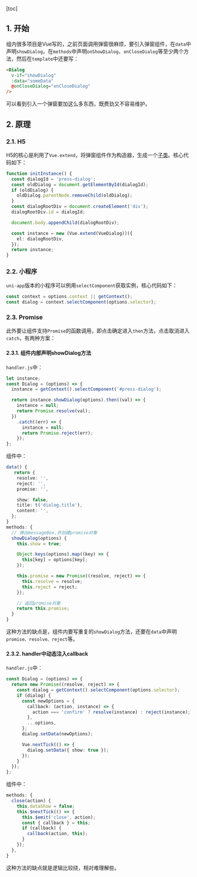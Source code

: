 [toc]

## 1. 开始

组内很多项目是Vue写的，之前页面调用弹窗很麻烦，要引入弹窗组件，在`data`中声明`showDialog`，在`methods`中声明`onShowDialog`、`onCloseDialog`等至少两个方法，然后在`template`中还要写：

```html
<Dialog 
  v-if="showDialog" 
  :data="someData"
  @onCloseDialog="onCloseDialog" 
/>
```

可以看到引入一个弹窗要加这么多东西，既费劲又不容易维护。

## 2. 原理


### 2.1. H5

H5的核心是利用了`Vue.extend`，将弹窗组件作为构造器，生成一个[子类](https://www.cnblogs.com/hentai-miao/p/10271652.html)。核心代码如下：


```ts
function initInstance() {
  const dialogId = 'press-dialog';
  const oldDialog = document.getElementById(dialogId);
  if (oldDialog) {
    oldDialog.parentNode.removeChild(oldDialog);
  }
  const dialogRootDiv = document.createElement('div');
  dialogRootDiv.id = dialogId;

  document.body.appendChild(dialogRootDiv);

  const instance = new (Vue.extend(VueDialog))({
    el: dialogRootDiv,
  });
  return instance;
}
```

### 2.2. 小程序

`uni-app`版本的小程序可以例用`selectComponent`获取实例，核心代码如下：

```ts
const context = options.context || getContext();
const dialog = context.selectComponent(options.selector);
```

### 2.3. Promise

此外要让组件支持`Promise`的函数调用，即点击确定进入`then`方法，点击取消进入`catch`，有两种方案：

#### 2.3.1. 组件内部声明showDialog方法


`handler.js`中：

```ts
let instance;
const Dialog = (options) => {
  instance = getContext().selectComponent('#press-dialog');

  return instance.showDialog(options).then((val) => {
    instance = null;
    return Promise.resolve(val);
  })
    .catch((err) => {
      instance = null;
      return Promise.reject(err);
    });
};
```


组件中：

```ts
data() {
   return {
    resolve: '',
    reject: '',
    promise: '',

    show: false,
    title: t('dialog.title'),
    content: '',
  };
}
methods: {
  // 弹出messageBox,并创建promise对象
  showDialog(options) {
    this.show = true;

    Object.keys(options).map((key) => {
      this[key] = options[key];
    });

    this.promise = new Promise((resolve, reject) => {
      this.resolve = resolve;
      this.reject = reject;
    });

    // 返回promise对象
    return this.promise;
  }
}
```

这种方法的缺点是，组件内要写重复的`showDialog`方法，还要在`data`中声明`promise、resolve、reject`等。


#### 2.3.2. handler中动态注入callback


`handler.js`中：

```ts
const Dialog = (options) => {
  return new Promise((resolve, reject) => {
    const dialog = getContext().selectComponent(options.selector);
    if (dialog) {
      const newOptions = {
        callback: (action, instance) => {
          action === 'confirm' ? resolve(instance) : reject(instance);
        },
        ...options,
      };
      dialog.setData(newOptions);

      Vue.nextTick(() => {
        dialog.setData({ show: true });
      });
    }
  });
};
```

组件中：

```ts
methods: {
  close(action) {
    this.dataShow = false;
    this.$nextTick(() => {
      this.$emit('close', action);
      const { callback } = this;
      if (callback) {
        callback(action, this);
      }
    });
  },
}
```

这种方法的缺点就是逻辑比较绕，相对难理解些。



